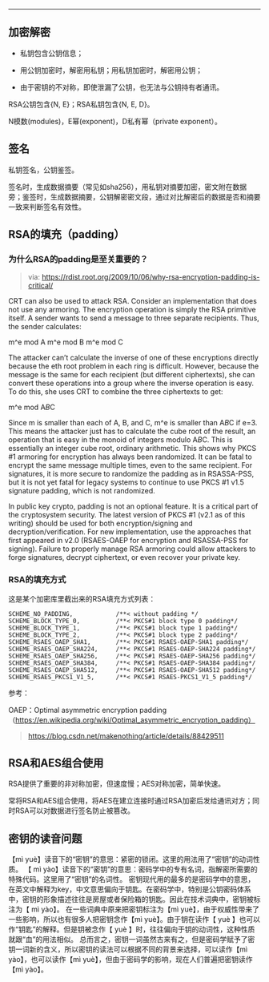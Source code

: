 

---

## 加密解密

* 私钥包含公钥信息；

* 用公钥加密时，解密用私钥；用私钥加密时，解密用公钥；
* 由于密钥的不对称，即使泄漏了公钥，也无法与公钥持有者通讯。

RSA公钥包含{N, E}；RSA私钥包含{N, E, D}。

N模数(modules)，E幂(exponent)，D私有幂（private exponent）。

## 签名

私钥签名，公钥鉴签。

签名时，生成数据摘要（常见如sha256），用私钥对摘要加密，密文附在数据旁；鉴签时，生成数据摘要，公钥解密密文段，通过对比解密后的数据是否和摘要一致来判断签名有效性。

## RSA的填充（padding）

### 为什么RSA的padding是至关重要的？

> via: https://rdist.root.org/2009/10/06/why-rsa-encryption-padding-is-critical/

CRT can also be used to attack RSA. Consider an implementation that does not use any armoring. The encryption operation is simply the RSA primitive itself. A sender wants to send a message to three separate recipients. Thus, the sender calculates:

m^e mod A
m^e mod B
m^e mod C

The attacker can’t calculate the inverse of one of these encryptions directly because the eth root problem in each ring is difficult. However, because the message is the same for each recipient (but different ciphertexts), she can convert these operations into a group where the inverse operation is easy. To do this, she uses CRT to combine the three ciphertexts to get:

m^e mod A*B*C

Since m is smaller than each of A, B, and C, m^e is smaller than A*B*C if e=3. This means the attacker just has to calculate the cube root of the result, an operation that is easy in the monoid of integers modulo A*B*C. This is essentially an integer cube root, ordinary arithmetic. This shows why PKCS #1 armoring for encryption has always been randomized. It can be fatal to encrypt the same message multiple times, even to the same recipient. For signatures, it is more secure to randomize the padding as in RSASSA-PSS, but it is not yet fatal for legacy systems to continue to use PKCS #1 v1.5 signature padding, which is not randomized.

In public key crypto, padding is not an optional feature. It is a critical part of the cryptosystem security. The latest version of PKCS #1 (v2.1 as of this writing) should be used for both encryption/signing and decryption/verification. For new implementation, use the approaches that first appeared in v2.0 (RSAES-OAEP for encryption and RSASSA-PSS for signing). Failure to properly manage RSA armoring could allow attackers to forge signatures, decrypt ciphertext, or even recover your private key.


### RSA的填充方式

这是某个加密库里截出来的RSA填充方式列表：
```
SCHEME_NO_PADDING,            /**< without padding */
SCHEME_BLOCK_TYPE_0,          /**< PKCS#1 block type 0 padding*/
SCHEME_BLOCK_TYPE_1,          /**< PKCS#1 block type 1 padding*/
SCHEME_BLOCK_TYPE_2,          /**< PKCS#1 block type 2 padding*/
SCHEME_RSAES_OAEP_SHA1,       /**< PKCS#1 RSAES-OAEP-SHA1 padding*/
SCHEME_RSAES_OAEP_SHA224,     /**< PKCS#1 RSAES-OAEP-SHA224 padding*/
SCHEME_RSAES_OAEP_SHA256,     /**< PKCS#1 RSAES-OAEP-SHA256 padding*/
SCHEME_RSAES_OAEP_SHA384,     /**< PKCS#1 RSAES-OAEP-SHA384 padding*/
SCHEME_RSAES_OAEP_SHA512,     /**< PKCS#1 RSAES-OAEP-SHA512 padding*/
SCHEME_RSAES_PKCS1_V1_5,      /**< PKCS#1 RSAES-PKCS1_V1_5 padding*/
```

参考：

OAEP：Optimal asymmetric encryption padding（https://en.wikipedia.org/wiki/Optimal_asymmetric_encryption_padding）

>  https://blog.csdn.net/makenothing/article/details/88429511

## RSA和AES组合使用

RSA提供了重要的非对称加密，但速度慢；AES对称加密，简单快速。

常将RSA和AES组合使用，将AES在建立连接时通过RSA加密后发给通讯对方；同时RSA可以对数据进行签名防止被篡改。

## 密钥的读音问题

【mì yuè】读音下的“密钥”的意思：紧密的锁闭。这里的用法用了“密钥”的动词性质。
【 mì yào】读音下的“密钥”的意思：密码学中的专有名词，指解密所需要的特殊代码。这里用了“密钥”的名词性。
密钥现代用的最多的是密码学中的意思，在英文中解释为key，中文意思偏向于钥匙。在密码学中，特别是公钥密码体系中，密钥的形象描述往往是房屋或者保险箱的钥匙。因此在技术词典中，密钥被标注为【 mì yào】。
在一些词典中原来把密钥标注为【mì yuè】，由于权威性带来了一些影响，所以也有很多人把密钥念作【mì yuè】。由于钥在读作【 yuè 】也可以作“钥匙”的解释。但是钥被念作【 yuè 】时，往往偏向于钥的动词性，这种性质就跟“血”的用法相似。
总而言之，密钥一词虽然古来有之，但是密码学赋予了密钥一词新的含义，所以密钥的读法可以根据不同的背景来选择，可以读作【mì yào】，也可以读作【mì yuè】，但由于密码学的影响，现在人们普遍把密钥读作【mì yào】。